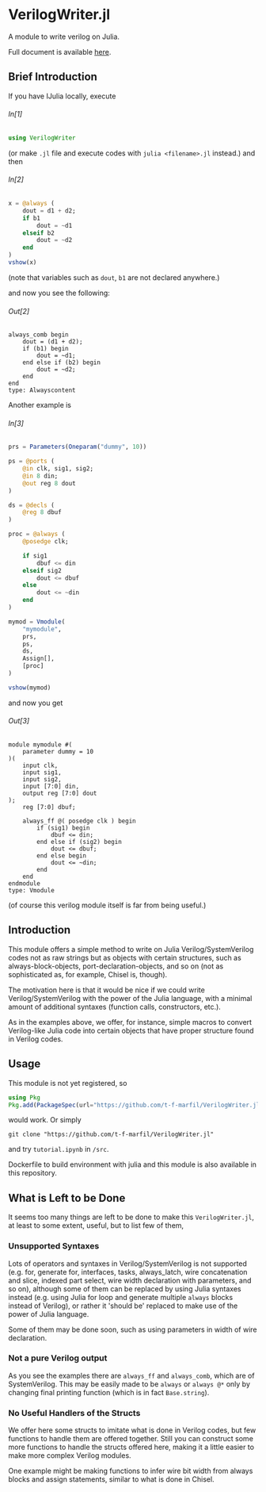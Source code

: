 # VerilogWriter.jl

A module to write verilog on Julia.

Full document is available [here](https://t-f-marfil.github.io/VerilogWriter.jl/).

## Brief Introduction 

If you have IJulia locally, execute
###### In[1]
```Julia
using VerilogWriter
```
(or make `.jl` file and execute codes with `julia <filename>.jl` instead.) and then

###### In[2]
```Julia
x = @always (
    dout = d1 + d2;
    if b1
        dout = ~d1
    elseif b2 
        dout = ~d2
    end
)
vshow(x)
```

(note that variables such as `dout`, `b1` are not declared anywhere.)

and now you see the following:

###### Out[2]
```
always_comb begin
    dout = (d1 + d2);
    if (b1) begin
        dout = ~d1;
    end else if (b2) begin
        dout = ~d2;
    end
end
type: Alwayscontent
```

Another example is 

###### In[3]
```Julia
prs = Parameters(Oneparam("dummy", 10))

ps = @ports (
    @in clk, sig1, sig2;
    @in 8 din;
    @out reg 8 dout
)

ds = @decls (
    @reg 8 dbuf
)

proc = @always (
    @posedge clk;

    if sig1
        dbuf <= din 
    elseif sig2 
        dout <= dbuf
    else
        dout <= ~din 
    end
)

mymod = Vmodule(
    "mymodule",
    prs,
    ps,
    ds,
    Assign[],
    [proc]
)

vshow(mymod)
```

and now you get 

###### Out[3]
```
module mymodule #(
    parameter dummy = 10
)(
    input clk,
    input sig1,
    input sig2,
    input [7:0] din,
    output reg [7:0] dout
);
    reg [7:0] dbuf;

    always_ff @( posedge clk ) begin
        if (sig1) begin
            dbuf <= din;
        end else if (sig2) begin
            dout <= dbuf;
        end else begin
            dout <= ~din;
        end
    end
endmodule
type: Vmodule
```

(of course this verilog module itself is far from being useful.)

## Introduction

This module offers a simple method to write on Julia  Verilog/SystemVerilog codes not as raw strings but as objects with certain structures, such as always-block-objects, port-declaration-objects, and so on (not as sophisticated as, for example, Chisel is, though).

The motivation here is that it would be nice if we could write Verilog/SystemVerilog with the power of the Julia language, with a minimal amount of additional syntaxes (function calls, constructors, etc.). 

As in the examples above, we offer, for instance, simple macros to convert Verilog-like Julia code into certain objects that have proper structure found in Verilog codes.

## Usage 

This module is not yet registered, so
```Julia
using Pkg
Pkg.add(PackageSpec(url="https://github.com/t-f-marfil/VerilogWriter.jl"))
```
would work. Or simply 
```
git clone "https://github.com/t-f-marfil/VerilogWriter.jl"
```
and try `tutorial.ipynb` in `/src`.

Dockerfile to build environment with julia and this module is also available in this repository.

## What is Left to be Done

It seems too many things are left to be done to make this `VerilogWriter.jl`, at least to some extent, useful, but to list few of them, 

### Unsupported Syntaxes
Lots of operators and syntaxes in Verilog/SystemVerilog is not supported (e.g. for, generate for, interfaces, tasks, always_latch, wire concatenation and slice, indexed part select, wire width declaration with parameters, and so on), although some of them can be replaced by using Julia syntaxes instead (e.g. using Julia for loop and generate multiple `always` blocks instead of Verilog), or rather it 'should be' replaced to make use of the power of Julia language.

Some of them may be done soon, such as using parameters in width of wire declaration.

### Not a pure Verilog output 

As you see the examples there are `always_ff` and `always_comb`, which are of SystemVerilog. This may be easily made to be `always` or `always @*` only by changing final printing function (which is in fact `Base.string`).

### No Useful Handlers of the Structs 
We offer here some structs to imitate what is done in Verilog codes, but few functions to handle them are offered together. Still you can construct some more functions to handle the structs offered here, making it a little easier to make more complex Verilog modules.

One example might be making functions to infer wire bit width from always blocks and assign statements, similar to what is done in Chisel.
